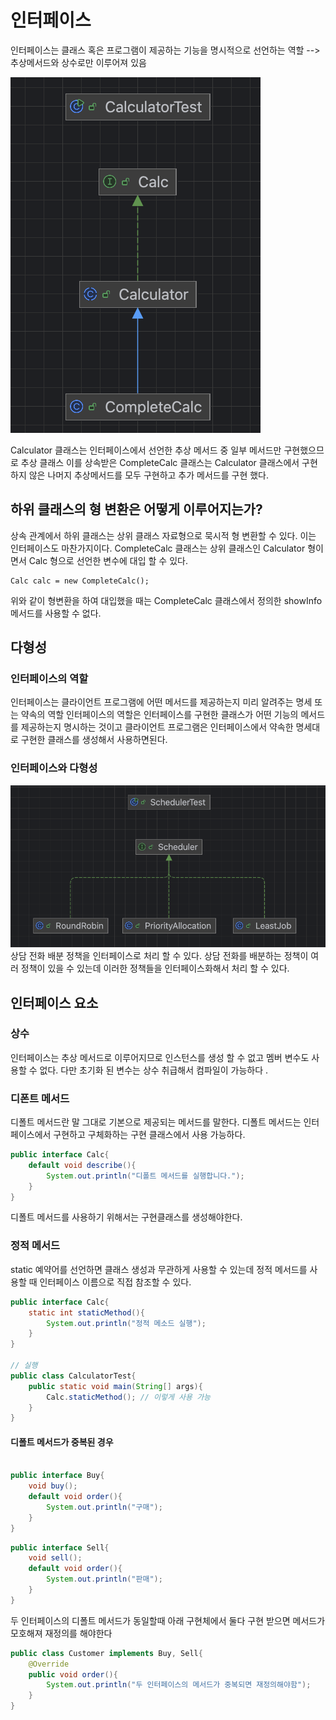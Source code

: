 # 인터페이스
인터페이스는 클래스 혹은 프로그램이 제공하는 기능을 명시적으로 선언하는 역할
--> 추상메서드와 상수로만 이루어져 있음

![img_1.png](img_1.png)

Calculator 클래스는 인터페이스에서 선언한 추상 메서드 중 일부 메서드만 구현했으므로 추상 클래스
이를 상속받은 CompleteCalc 클래스는 Calculator 클래스에서 구현하지 않은 나머지 추상메서드를 모두 구현하고 
추가 메서드를 구현 했다. 

## 하위 클래스의 형 변환은 어떻게 이루어지는가?
상속 관계에서 하위 클래스는 상위 클래스 자료형으로 묵시적 형 변환할 수 있다. 이는 인터페이스도 마찬가지이다.
CompleteCalc 클래스는 상위 클래스인 Calculator 형이면서 Calc 형으로 선언한 변수에 대입 할 수 있다.
```
Calc calc = new CompleteCalc();
```
위와 같이 형변환을 하여 대입했을 때는 CompleteCalc 클래스에서 정의한 showInfo 메서드를 사용할 수 없다.

## 다형성
### 인터페이스의 역할
인터페이스는 클라이언트 프로그램에 어떤 메서드를 제공하는지 미리 알려주는 명세 또는 약속의 역할
인터페이스의 역할은 인터페이스를 구현한 클래스가 어떤 기능의 메서드를 제공하는지 명시하는 것이고
클라이언트 프로그램은 인터페이스에서 약속한 명세대로 구현한 클래스를 생성해서 사용하면된다.

### 인터페이스와 다형성
![img_2.png](img_2.png)
상담 전화 배분 정책을 인터페이스로 처리 할 수 있다.
상담 전화를 배분하는 정책이 여러 정책이 있을 수 있는데 이러한 정책들을 인터페이스화해서 처리 할 수 있다.

## 인터페이스 요소
### 상수
인터페이스는 추상 메서드로 이루어지므로 인스턴스를 생성 할 수 없고 멤버 변수도 사용할 수 없다.
다만 초기화 된 변수는 상수 취급해서 컴파일이 가능하다 . 

### 디폰트 메서드 
디폴트 메서드란 말 그대로 기본으로 제공되는 메서드를 말한다. 
디폴트 메서드는 인터페이스에서 구현하고 구체화하는 구현 클래스에서 사용 가능하다.
```java
public interface Calc{
	default void describe(){
		System.out.println("디폴트 메서드를 실행합니다.");
    }
}
```
디폴트 메서드를 사용하기 위해서는 구현클래스를 생성해야한다.

### 정적 메서드
static 예약어를 선언하면 클래스 생성과 무관하게 사용할 수 있는데 정적 메서드를 사용할 때 인터페이스 이름으로 직접 참조할 수 있다.
```java
public interface Calc{
	static int staticMethod(){
		System.out.println("정적 메소드 실행");
    }
}

// 실행
public class CalculatorTest{
    public static void main(String[] args){
		Calc.staticMethod(); // 이렇게 사용 가능
    }	
}
```

#### 디폴트 메서드가 중복된 경우
```java

public interface Buy{
	void buy();
	default void order(){
		System.out.println("구매");
    }
}
```
```java
public interface Sell{
	void sell();
	default void order(){
		System.out.println("판매");
    }
}
```
두 인터페이스의 디폴트 메서드가 동일할때
아래 구현체에서 둘다 구현 받으면
메서드가 모호해져 재정의를 해야한다
```java
public class Customer implements Buy, Sell{
	@Override
    public void order(){
		System.out.println("두 인터페이스의 메서드가 중복되면 재정의해야함");
    }
}
```
